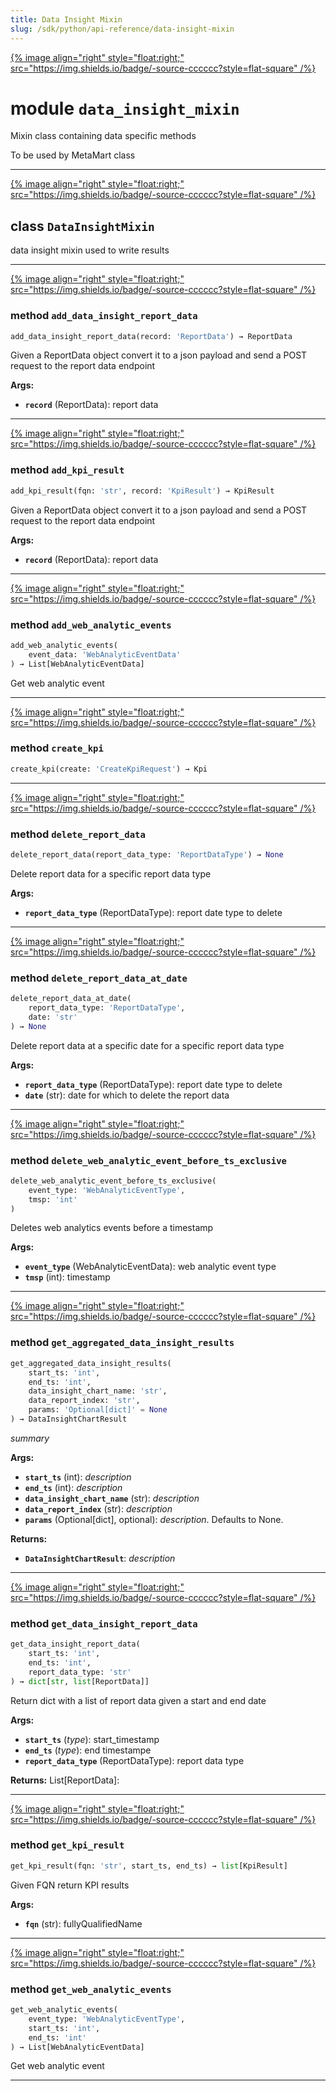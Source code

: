```yaml
---
title: Data Insight Mixin
slug: /sdk/python/api-reference/data-insight-mixin
---
```




[{% image align="right" style="float:right;" src="https://img.shields.io/badge/-source-cccccc?style=flat-square" /%}](https://github.com/meta-mart/MetaMart/tree/main/ingestion/src/metadata/ingestion/ometa/mixins/data_insight_mixin.py#L0")

# module `data_insight_mixin`
Mixin class containing data specific methods 

To be used by MetaMart class 



---

[{% image align="right" style="float:right;" src="https://img.shields.io/badge/-source-cccccc?style=flat-square" /%}](https://github.com/meta-mart/MetaMart/tree/main/ingestion/src/metadata/ingestion/ometa/mixins/data_insight_mixin.py#L36")

## class `DataInsightMixin`
data insight mixin used to write results 




---

[{% image align="right" style="float:right;" src="https://img.shields.io/badge/-source-cccccc?style=flat-square" /%}](https://github.com/meta-mart/MetaMart/tree/main/ingestion/src/metadata/ingestion/ometa/mixins/data_insight_mixin.py#L39")

### method `add_data_insight_report_data`

```python
add_data_insight_report_data(record: 'ReportData') → ReportData
```

Given a ReportData object convert it to a json payload and send a POST request to the report data endpoint 



**Args:**
 
 - <b>`record`</b> (ReportData):  report data 

---

[{% image align="right" style="float:right;" src="https://img.shields.io/badge/-source-cccccc?style=flat-square" /%}](https://github.com/meta-mart/MetaMart/tree/main/ingestion/src/metadata/ingestion/ometa/mixins/data_insight_mixin.py#L51")

### method `add_kpi_result`

```python
add_kpi_result(fqn: 'str', record: 'KpiResult') → KpiResult
```

Given a ReportData object convert it to a json payload and send a POST request to the report data endpoint 



**Args:**
 
 - <b>`record`</b> (ReportData):  report data 

---

[{% image align="right" style="float:right;" src="https://img.shields.io/badge/-source-cccccc?style=flat-square" /%}](https://github.com/meta-mart/MetaMart/tree/main/ingestion/src/metadata/ingestion/ometa/mixins/data_insight_mixin.py#L63")

### method `add_web_analytic_events`

```python
add_web_analytic_events(
    event_data: 'WebAnalyticEventData'
) → List[WebAnalyticEventData]
```

Get web analytic event 

---

[{% image align="right" style="float:right;" src="https://img.shields.io/badge/-source-cccccc?style=flat-square" /%}](https://github.com/meta-mart/MetaMart/tree/main/ingestion/src/metadata/ingestion/ometa/mixins/data_insight_mixin.py#L148")

### method `create_kpi`

```python
create_kpi(create: 'CreateKpiRequest') → Kpi
```





---

[{% image align="right" style="float:right;" src="https://img.shields.io/badge/-source-cccccc?style=flat-square" /%}](https://github.com/meta-mart/MetaMart/tree/main/ingestion/src/metadata/ingestion/ometa/mixins/data_insight_mixin.py#L191")

### method `delete_report_data`

```python
delete_report_data(report_data_type: 'ReportDataType') → None
```

Delete report data for a specific report data type 



**Args:**
 
 - <b>`report_data_type`</b> (ReportDataType):  report date type to delete 

---

[{% image align="right" style="float:right;" src="https://img.shields.io/badge/-source-cccccc?style=flat-square" /%}](https://github.com/meta-mart/MetaMart/tree/main/ingestion/src/metadata/ingestion/ometa/mixins/data_insight_mixin.py#L178")

### method `delete_report_data_at_date`

```python
delete_report_data_at_date(
    report_data_type: 'ReportDataType',
    date: 'str'
) → None
```

Delete report data at a specific date for a specific report data type 



**Args:**
 
 - <b>`report_data_type`</b> (ReportDataType):  report date type to delete 
 - <b>`date`</b> (str):  date for which to delete the report data 

---

[{% image align="right" style="float:right;" src="https://img.shields.io/badge/-source-cccccc?style=flat-square" /%}](https://github.com/meta-mart/MetaMart/tree/main/ingestion/src/metadata/ingestion/ometa/mixins/data_insight_mixin.py#L166")

### method `delete_web_analytic_event_before_ts_exclusive`

```python
delete_web_analytic_event_before_ts_exclusive(
    event_type: 'WebAnalyticEventType',
    tmsp: 'int'
)
```

Deletes web analytics events before a timestamp 



**Args:**
 
 - <b>`event_type`</b> (WebAnalyticEventData):  web analytic event type 
 - <b>`tmsp`</b> (int):  timestamp 

---

[{% image align="right" style="float:right;" src="https://img.shields.io/badge/-source-cccccc?style=flat-square" /%}](https://github.com/meta-mart/MetaMart/tree/main/ingestion/src/metadata/ingestion/ometa/mixins/data_insight_mixin.py#L94")

### method `get_aggregated_data_insight_results`

```python
get_aggregated_data_insight_results(
    start_ts: 'int',
    end_ts: 'int',
    data_insight_chart_name: 'str',
    data_report_index: 'str',
    params: 'Optional[dict]' = None
) → DataInsightChartResult
```

_summary_ 



**Args:**
 
 - <b>`start_ts`</b> (int):  _description_ 
 - <b>`end_ts`</b> (int):  _description_ 
 - <b>`data_insight_chart_name`</b> (str):  _description_ 
 - <b>`data_report_index`</b> (str):  _description_ 
 - <b>`params`</b> (Optional[dict], optional):  _description_. Defaults to None. 



**Returns:**
 
 - <b>`DataInsightChartResult`</b>:  _description_ 

---

[{% image align="right" style="float:right;" src="https://img.shields.io/badge/-source-cccccc?style=flat-square" /%}](https://github.com/meta-mart/MetaMart/tree/main/ingestion/src/metadata/ingestion/ometa/mixins/data_insight_mixin.py#L73")

### method `get_data_insight_report_data`

```python
get_data_insight_report_data(
    start_ts: 'int',
    end_ts: 'int',
    report_data_type: 'str'
) → dict[str, list[ReportData]]
```

Return dict with a list of report data given a start and end date 



**Args:**
 
 - <b>`start_ts`</b> (_type_):  start_timestamp 
 - <b>`end_ts`</b> (_type_):  end timestampe 
 - <b>`report_data_type`</b> (ReportDataType):  report data type 



**Returns:**
 List[ReportData]: 

---

[{% image align="right" style="float:right;" src="https://img.shields.io/badge/-source-cccccc?style=flat-square" /%}](https://github.com/meta-mart/MetaMart/tree/main/ingestion/src/metadata/ingestion/ometa/mixins/data_insight_mixin.py#L132")

### method `get_kpi_result`

```python
get_kpi_result(fqn: 'str', start_ts, end_ts) → list[KpiResult]
```

Given FQN return KPI results 



**Args:**
 
 - <b>`fqn`</b> (str):  fullyQualifiedName 

---

[{% image align="right" style="float:right;" src="https://img.shields.io/badge/-source-cccccc?style=flat-square" /%}](https://github.com/meta-mart/MetaMart/tree/main/ingestion/src/metadata/ingestion/ometa/mixins/data_insight_mixin.py#L153")

### method `get_web_analytic_events`

```python
get_web_analytic_events(
    event_type: 'WebAnalyticEventType',
    start_ts: 'int',
    end_ts: 'int'
) → List[WebAnalyticEventData]
```

Get web analytic event 




---


